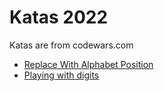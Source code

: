 # Katas 2022

Katas are from codewars.com

- [Replace With Alphabet Position](https://www.codewars.com/kata/546f922b54af40e1e90001da)
- [Playing with digits](https://www.codewars.com/kata/5552101f47fc5178b1000050)